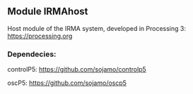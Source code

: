 ## Module IRMAhost 

Host module of the IRMA system, developed in Processing 3: https://processing.org


### Dependecies:


controlP5: https://github.com/sojamo/controlp5

oscP5: https://github.com/sojamo/oscp5



